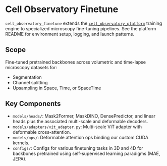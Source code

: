 # Cell Observatory Finetune

`cell_observatory_finetune` extends the [`cell_observatory_platform`](../cell_observatory_platform/README.md) training engine to specialized microscopy fine-tuning pipelines. See the platform README for environment setup, logging, and launch patterns.

## Scope
Fine-tuned pretrained backbones across volumetric and time-lapse microscopy datasets for:
  - Segmentation
  - Channel splitting
  - Upsampling in Space, Time, or SpaceTime

## Key Components
- `models/heads/`: Mask2Former, MaskDINO, DensePredictor, and linear heads plus the associated multi-scale and deformable decoders.
- `models/adapters/vit_adapter.py`: Multi-scale ViT adapter with deformable cross-attention.
- `models/ops/`: Deformable attention ops binding our custom CUDA kernels.
- `configs/`: Configs for various finetuning tasks in 3D and 4D for backbones pretrained using self-supervised learning paradigms (MAE, JEPA).